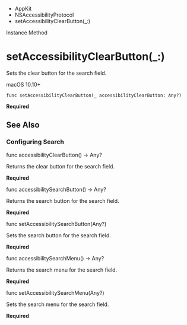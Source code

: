 

- AppKit
- NSAccessibilityProtocol
-  setAccessibilityClearButton(\_:) 

Instance Method

# setAccessibilityClearButton(\_:)

Sets the clear button for the search field.

macOS 10.10+

``` source
func setAccessibilityClearButton(_ accessibilityClearButton: Any?)
```

**Required**

## See Also

### Configuring Search

func accessibilityClearButton() -> Any?

Returns the clear button for the search field.

**Required**

func accessibilitySearchButton() -> Any?

Returns the search button for the search field.

**Required**

func setAccessibilitySearchButton(Any?)

Sets the search button for the search field.

**Required**

func accessibilitySearchMenu() -> Any?

Returns the search menu for the search field.

**Required**

func setAccessibilitySearchMenu(Any?)

Sets the search menu for the search field.

**Required**

